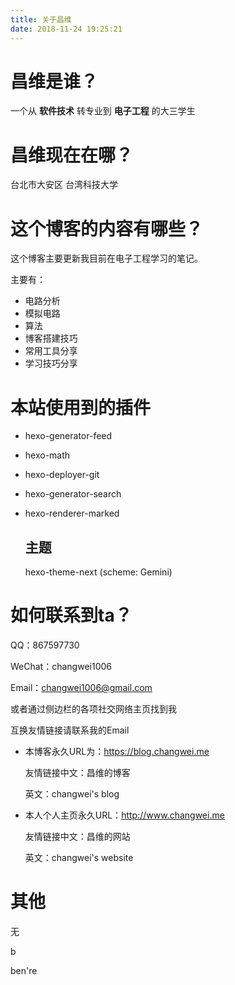```yaml
---
title: 关于昌维
date: 2018-11-24 19:25:21
---
```




# 昌维是谁？

一个从 **软件技术** 转专业到 **电子工程** 的大三学生

# 昌维现在在哪？

台北市大安区 台湾科技大学

# 这个博客的内容有哪些？

这个博客主要更新我目前在电子工程学习的笔记。

主要有：

- 电路分析
- 模拟电路
- 算法
- 博客搭建技巧
- 常用工具分享
- 学习技巧分享

# 本站使用到的插件

- hexo-generator-feed

- hexo-math

- hexo-deployer-git

- hexo-generator-search

- hexo-renderer-marked

  ## 主题

  hexo-theme-next (scheme: Gemini)

# 如何联系到ta？

QQ：867597730

WeChat：changwei1006

Email：changwei1006@gmail.com

或者通过侧边栏的各项社交网络主页找到我

互换友情链接请联系我的Email

- 本博客永久URL为：https://blog.changwei.me 

  友情链接中文：昌维的博客 

  英文：changwei's blog

- 本人个人主页永久URL：http://www.changwei.me 

  友情链接中文：昌维的网站 

  英文：changwei's website



# 其他

无



b

ben're